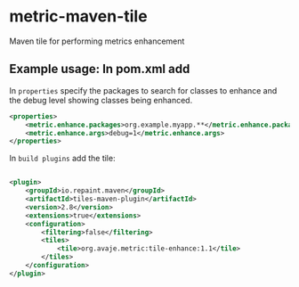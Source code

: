 # metric-maven-tile
Maven tile for performing metrics enhancement


## Example usage: In pom.xml add

In `properties` specify the packages to search for classes to enhance and the debug level showing classes being enhanced.

```xml
<properties>
	<metric.enhance.packages>org.example.myapp.**</metric.enhance.packages>
	<metric.enhance.args>debug=1</metric.enhance.args>
</properties>		
```


In `build plugins` add the tile:

```xml

<plugin>
	<groupId>io.repaint.maven</groupId>
	<artifactId>tiles-maven-plugin</artifactId>
	<version>2.8</version>
	<extensions>true</extensions>
	<configuration>
		<filtering>false</filtering>
		<tiles>
			<tile>org.avaje.metric:tile-enhance:1.1</tile>
		</tiles>
	</configuration>
</plugin>
```
